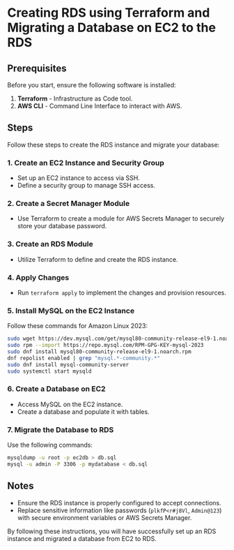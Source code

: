 
# Creating RDS using Terraform and Migrating a Database on EC2 to the RDS

## Prerequisites
Before you start, ensure the following software is installed:
1. **Terraform** - Infrastructure as Code tool.
2. **AWS CLI** - Command Line Interface to interact with AWS.

## Steps
Follow these steps to create the RDS instance and migrate your database:

### 1. Create an EC2 Instance and Security Group
- Set up an EC2 instance to access via SSH.
- Define a security group to manage SSH access.

### 2. Create a Secret Manager Module
- Use Terraform to create a module for AWS Secrets Manager to securely store your database password.

### 3. Create an RDS Module
- Utilize Terraform to define and create the RDS instance.

### 4. Apply Changes
- Run `terraform apply` to implement the changes and provision resources.

### 5. Install MySQL on the EC2 Instance
Follow these commands for Amazon Linux 2023:
```bash
sudo wget https://dev.mysql.com/get/mysql80-community-release-el9-1.noarch.rpm 
sudo rpm --import https://repo.mysql.com/RPM-GPG-KEY-mysql-2023
sudo dnf install mysql80-community-release-el9-1.noarch.rpm
dnf repolist enabled | grep "mysql.*-community.*"
sudo dnf install mysql-community-server
sudo systemctl start mysqld
```

### 6. Create a Database on EC2
- Access MySQL on the EC2 instance.
- Create a database and populate it with tables.

### 7. Migrate the Database to RDS
Use the following commands:
```bash
mysqldump -u root -p ec2db > db.sql 
mysql -u admin -P 3306 -p mydatabase < db.sql
```

## Notes
- Ensure the RDS instance is properly configured to accept connections.
- Replace sensitive information like passwords (`plkfP<r#j8Vl`, `Admin@123`) with secure environment variables or AWS Secrets Manager.

By following these instructions, you will have successfully set up an RDS instance and migrated a database from EC2 to RDS.
